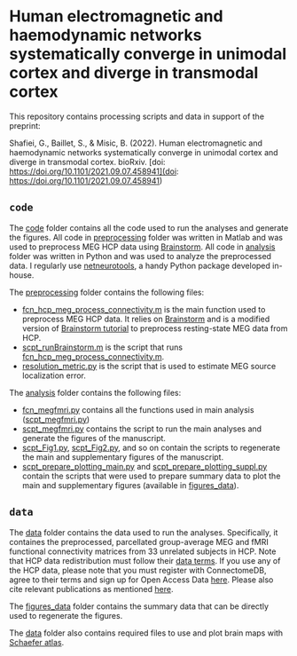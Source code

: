 # Human electromagnetic and haemodynamic networks systematically converge in unimodal cortex and diverge in transmodal cortex
This repository contains processing scripts and data in support of the preprint:

Shafiei, G., Baillet, S., & Misic, B. (2022). Human electromagnetic and haemodynamic networks systematically converge in unimodal cortex and diverge in transmodal cortex. bioRxiv.
[doi: https://doi.org/10.1101/2021.09.07.458941](doi: https://doi.org/10.1101/2021.09.07.458941)

## `code`
The [code](code/) folder contains all the code used to run the analyses and generate the figures.
All code in [preprocessing](code/preprocessing/) folder was written in Matlab and was used to preprocess MEG HCP data using [Brainstorm](https://neuroimage.usc.edu/brainstorm/Introduction).
All code in [analysis](code/analysis/) folder was written in Python and was used to analyze the preprocessed data.
I regularly use [netneurotools](https://github.com/netneurolab/netneurotools), a handy Python package developed in-house.

The [preprocessing](code/preprocessing/) folder contains the following files:
- [fcn_hcp_meg_process_connectivity.m](code/preprocessing/fcn_hcp_meg_process_connectivity.m) is the main function used to preprocess MEG HCP data. It relies on [Brainstorm](https://neuroimage.usc.edu/brainstorm/Introduction) and is a modified version of [Brainstorm tutorial](https://neuroimage.usc.edu/brainstorm/Tutorials/HCP-MEG) to preprocess resting-state MEG data from HCP.
- [scpt_runBrainstorm.m](code/preprocessing/scpt_runBrainstorm.m) is the script that runs [fcn_hcp_meg_process_connectivity.m](code/preprocessing/fcn_hcp_meg_process_connectivity.m).
- [resolution_metric.py](code/preprocessing/resolution_metric.py) is the script that is used to estimate MEG source localization error.

The [analysis](code/analysis/) folder contains the following files:
- [fcn_megfmri.py](code/analysis/fcn_megfmri.py) contains all the functions used in main analysis ([scpt_megfmri.py](code/analysis/scpt_megfmri.py))
- [scpt_megfmri.py](code/analysis/scpt_megfmri.py) contains the script to run the main analyses and generate the figures of the manuscript.
- [scpt_Fig1.py](code/analysis/scpt_Fig1.py), [scpt_Fig2.py](code/analysis/scpt_Fig2.py), and so on contain the scripts to regenerate the main and supplementary figures of the manuscript.
- [scpt_prepare_plotting_main.py](code/analysis/scpt_prepare_plotting_main.py) and [scpt_prepare_plotting_suppl.py](code/analysis/scpt_prepare_plotting_suppl.py) contain the scripts that were used to prepare summary data to plot the main and supplementary figures (available in [figures_data](data/figures_data/)).

## `data`
The [data](data/) folder contains the data used to run the analyses. Specifically, it containes the preprocessed, parcellated group-average MEG and fMRI functional connectivity matrices from 33 unrelated subjects in HCP. Note that HCP data redistribution must follow their [data terms](https://www.humanconnectome.org/study/hcp-young-adult/document/wu-minn-hcp-consortium-open-access-data-use-terms). If you use any of the HCP data, please note that you must register with ConnectomeDB, agree to their terms and sign up for Open Access Data [here](https://www.humanconnectome.org/study/hcp-young-adult/data-use-terms). Please also cite relevant publications as mentioned [here](https://www.humanconnectome.org/study/hcp-young-adult/document/wu-minn-hcp-consortium-open-access-data-use-terms).

The [figures_data](data/figures_data/) folder contains the summary data that can be directly used to regenerate the figures.

The [data](data/) folder also contains required files to use and plot brain maps with [Schaefer atlas](https://github.com/ThomasYeoLab/CBIG/tree/master/stable_projects/brain_parcellation/Schaefer2018_LocalGlobal).


